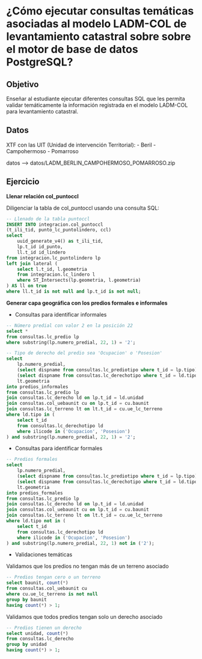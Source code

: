 # ¿Cómo ejecutar consultas temáticas asociadas al modelo LADM-COL de levantamiento catastral sobre sobre el motor de base de datos PostgreSQL? 


## Objetivo

Enseñar al estudiante ejecutar diferentes consultas SQL que les permita validar temáticamente la información  registrada en el modelo LADM-COL para levantamiento catastral.

## Datos

XTF con las UIT (Unidad de intervención Territorial):
	- Beril
	- Campohermoso
	- Pomarroso

datos --> datos/LADM_BERLIN_CAMPOHERMOSO_POMARROSO.zip


## Ejercicio

**Llenar relación col_puntoccl**

Diligenciar la tabla de col_puntoccl usando una consulta SQL:

```sql
-- Llenado de la tabla puntoccl
INSERT INTO integracion.col_puntoccl
(t_ili_tid, punto_lc_puntolindero, ccl)
select
	uuid_generate_v4() as t_ili_tid,
	lp.t_id id_punto,
	ll.t_id id_lindero
from integracion.lc_puntolindero lp 
left join lateral (
	select l.t_id, l.geometria 
	from integracion.lc_lindero l
	where ST_Intersects(lp.geometria, l.geometria)
) AS ll on true
where ll.t_id is not null and lp.t_id is not null;
```

**Generar capa geográfica con los predios formales e informales**

- Consultas para identificar informales

```sql
-- Número predial con valor 2 en la posición 22
select * 
from consultas.lc_predio lp 
where substring(lp.numero_predial, 22, 1) = '2';

-- Tipo de derecho del predio sea 'Ocupacion' o 'Posesion'
select
	lp.numero_predial,
	(select dispname from consultas.lc_prediotipo where t_id = lp.tipo) tipo_predio,
	(select dispname from consultas.lc_derechotipo where t_id = ld.tipo) tipo_derecho,
	lt.geometria
into predios_informales
from consultas.lc_predio lp 
join consultas.lc_derecho ld on lp.t_id = ld.unidad 
join consultas.col_uebaunit cu on lp.t_id = cu.baunit 
join consultas.lc_terreno lt on lt.t_id = cu.ue_lc_terreno 
where ld.tipo in (
	select t_id 
	from consultas.lc_derechotipo ld 
	where ilicode in ('Ocupacion', 'Posesion')
) and substring(lp.numero_predial, 22, 1) = '2';
```

- Consultas para identificar formales

```sql
-- Predios formales
select
	lp.numero_predial,
	(select dispname from consultas.lc_prediotipo where t_id = lp.tipo) tipo_predio,
	(select dispname from consultas.lc_derechotipo where t_id = ld.tipo) tipo_derecho,
	lt.geometria
into predios_formales
from consultas.lc_predio lp 
join consultas.lc_derecho ld on lp.t_id = ld.unidad 
join consultas.col_uebaunit cu on lp.t_id = cu.baunit 
join consultas.lc_terreno lt on lt.t_id = cu.ue_lc_terreno 
where ld.tipo not in (
	select t_id 
	from consultas.lc_derechotipo ld 
	where ilicode in ('Ocupacion', 'Posesion')
) and substring(lp.numero_predial, 22, 1) not in ('2');
```



- Validaciones temáticas

Validamos que los predios no tengan más de un terreno asociado

```sql
-- Predios tengan cero o un terreno
select baunit, count(*) 
from consultas.col_uebaunit cu 
where cu.ue_lc_terreno is not null
group by baunit 
having count(*) > 1;
```

Validamos que todos predios tengan solo un derecho asociado

```sql
-- Predios tienen un derecho
select unidad, count(*)
from consultas.lc_derecho
group by unidad 
having count(*) > 1;
```

